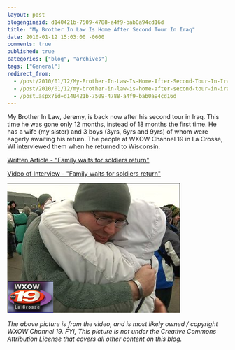 ```yaml
---
layout: post
blogengineid: d140421b-7509-4788-a4f9-bab0a94cd16d
title: "My Brother In Law Is Home After Second Tour In Iraq"
date: 2010-01-12 15:03:00 -0600
comments: true
published: true
categories: ["blog", "archives"]
tags: ["General"]
redirect_from: 
  - /post/2010/01/12/My-Brother-In-Law-Is-Home-After-Second-Tour-In-Iraq
  - /post/2010/01/12/my-brother-in-law-is-home-after-second-tour-in-iraq
  - /post.aspx?id=d140421b-7509-4788-a4f9-bab0a94cd16d
---
```

<!-- more -->

My Brother In Law, Jeremy, is back now after his second tour in Iraq. This time he was gone only 12 months, instead of 18 months the first time. He has a wife (my sister) and 3 boys (3yrs, 6yrs and 9yrs) of whom were eagerly awaiting his return. The people at WXOW Channel 19 in La Crosse, WI interviewed them when he returned to Wisconsin.

<a rel="nofollow" href="http://www.wxow.com/Global/story.asp?S=11805417">Written Article - "Family waits for soldiers return"</a>

<a rel="nofollow" href="http://www.wxow.com/global/video/popup/pop_playerLaunch.asp?clipId1=4450249&amp;flvUri=&amp;partnerclipid=&amp;at1=News&amp;vt1=v&amp;h1=Family%20waits%20for%20soldiers%20return&amp;d1=138033&amp;redirUrl=&amp;activePane=info&amp;LaunchPageAdTag=homepage&amp;clipFormat=flv">Video of Interview - "Family waits for soldiers return"</a>

<a rel="nofollow" href="http://www.wxow.com/Global/story.asp?S=11805417"><img src="/files/2010/1/FamilyWaitsForSoldiersReturnWXOW10LaCrosse.png" border="0" alt="" /></a>

*The above picture is from the video, and is most likely owned / copyright WXOW Channel 19. FYI, This picture is not under the Creative Commons Attribution License that covers all other content on this blog.*
